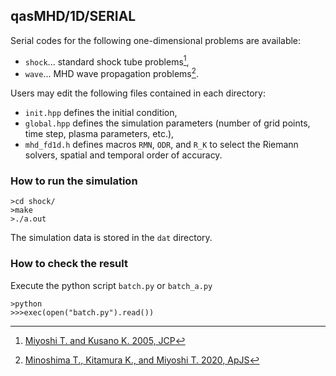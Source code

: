 ## qasMHD/1D/SERIAL
Serial codes for the following one-dimensional problems are available:
- `shock`... standard shock tube problems[^1],
- `wave`... MHD wave propagation problems[^2].

Users may edit the following files contained in each directory:
- `init.hpp` defines the initial condition,
- `global.hpp` defines the simulation parameters (number of grid points, time step, plasma parameters, etc.),
- `mhd_fd1d.h` defines macros `RMN`, `ODR`, and `R_K` to select the Riemann solvers, spatial and temporal order of accuracy.

### How to run the simulation
```
>cd shock/
>make
>./a.out
```

The simulation data is stored in the `dat` directory.

### How to check the result
Execute the python script `batch.py` or `batch_a.py`
```
>python
>>>exec(open("batch.py").read())
```

[^1]: [Miyoshi T. and Kusano K. 2005, JCP](https://www.sciencedirect.com/science/article/pii/S0021999105001142?via%3Dihub)
[^2]: [Minoshima T., Kitamura K., and Miyoshi T. 2020, ApJS](https://iopscience.iop.org/article/10.3847/1538-4365/ab8aee/meta)
